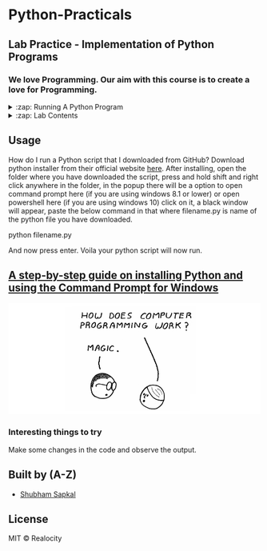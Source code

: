 # Python-Practicals

## Lab Practice - Implementation of Python Programs

### We love Programming. Our aim with this course is to create a love for Programming.

<details>
  <summary>:zap: Running A Python Program</summary>
  <br/>

Excellent, now you have all the tools required
to run a Python program on the command line.

As an illustration,
I will use my simple Python script
[``export-kobo``](https://github.com/pettarin/export-kobo/),
which reads annotations and highlights
from the database file of a Kobo eReader device (``KoboReader.sqlite``),
and prints them on the prompt or exports them to an output file.

### Step 1: Download The Source Code

First, download the source code of the Python program you want to run.

This usually implies **downloading** either **a single Python source code** file
(with extension ``.py``), or **a ZIP file containing several Python source code files**
and other resource files that you need to uncompress somewhere on your disk.

The exact details depend on your Python program,
hence be sure to **carefully read its install documentation**.
You can download the prescribed files with your browser,
and then copy/uncompress them using the Windows graphical file manager.

In our example, we download the raw file
[``export-kobo.py``](https://raw.githubusercontent.com/pettarin/export-kobo/master/export-kobo.py)
from the GitHub repository.

Remember **Safety Rule 3**
("copy your Python files into a separate folder")?

We put the downloaded ``export-kobo.py`` file
in a new folder ``C:\export-kobo``:

![Running a Python program](imgs/130_example.png)

Note that we also copied
the ``KoboReader.sqlite`` file
(the input of our Python program)
from our Kobo eReader
to the same folder.

### Step 2: Open A Command Prompt And ``cd`` There

Then, open a Command Prompt as explained above,
and change the current working directory to the folder
where you put your Python program source files.

In our example, ``cd C:\export-kobo``:

![Running a Python program](imgs/130_example.png)

A simpler alternative to using the ``cd`` command
takes advantages of the Windows file explorer.
Just navigate the file explorer to the folder
where your Python code is:

![Opening a prompt from file explorer](imgs/140_opendir.png)

and select the
``File > Open command prompt > Open command prompt``
menu:

![Opening a prompt from file explorer](imgs/141_opendir.png)

you will get a new Command Prompt window,
already located at the correct directory:

![Opening a prompt from file explorer](imgs/142_opendir.png)

### Step 3: Run The Python Program

At this point, we are ready to run our program.

Type ``python export-kobo.py KoboReader.sqlite --list`` and hit Enter/Return:

![Running a Python program](imgs/131_example.png)

The Python interpreter will load our ``export-kobo.py`` program,
and run it with arguments ``KoboReader.sqlite`` and ``--list``.

Clearly, **the semantics of the arguments vary from program to program**,
depending on what each program is supposed to do.

In our case, ``export-kobo.py`` will read the file
whose name is passed as the first parameter (``KoboReader.sqlite``)
and it will list (``--list`` option) the titles of all the eBooks
with annotations or highlights in the database.

If we specify different command arguments, for example
``python export-kobo.py KoboReader.sqlite --csv --output exported.csv``,
we will get a different behavior:

![Running a Python program](imgs/132_example.png)

In particular, this second command exported all the information
contained in the ``KoboReader.sqlite`` file into
the newly created file named ``exported.csv`` in CSV format:

![Running a Python program](imgs/133_example.png)

You must **check the documentation** of your Python program
to know the semantics of its arguments.

Usually, if you run a Python program without arguments
you will get a synopsis of the accepted arguments:

![Running without arguments shows the synopsis](imgs/150_help.png)

If a ``-h`` or ``--help`` argument is given,
then a more verbose help message will be printed:

![Running with -h shows an help message](imgs/151_help.png)




**Congratulations, now you should be able
to download and run a Python program on your own!**
</details>

<details>
  <summary>:zap: Lab Contents</summary>
  <br/>

- 1. [Python program to swap two variables using third variable.](https://github.com/Realocity/Python-Practicals/blob/main/Practical%201/Q1.py)

- 2. [Write a python program to swap two numbers without using third variable.](https://github.com/Realocity/Python-Practicals/blob/main/Practical%201/Q2.py)

- 3. [Write a python program to read two numbers and find the sum of their cubes.](https://github.com/Realocity/Python-Practicals/blob/main/Practical%201/Q3.py)

- 4. [Write a python program to read three numbers and if any two variables are equal, print that number.](https://github.com/Realocity/Python-Practicals/blob/main/Practical%201/Q4.py)

- 5. [Write a python program to read three numbers and find the smallest among them.
](https://github.com/Realocity/Python-Practicals/blob/main/Practical%201/Q5.py)

- 6. [Write a python program to read three numbers and print them in ascending order (without using sort function)](https://github.com/Realocity/Python-Practicals/blob/main/Practical%202/Q6.py)

- 7. [Write a python program to read radius of a circle and print the area.](https://github.com/Realocity/Python-Practicals/blob/main/Practical%202/Q7.py)

- 8. [Write a python program to read a number, 
 if it is an even number, 
 print the square of that number and if it is odd number print cube of that number.](https://github.com/Realocity/Python-Practicals/blob/main/Practical%202/Q8.py)

- 9. [Write a Python program to calculate the length of a string.](https://github.com/Realocity/Python-Practicals/blob/main/Practical%202/Q9.py)

- 10. [Write a Python program to count the number of characters (character frequency) in a string.](https://github.com/Realocity/Python-Practicals/blob/main/Practical%202/Q10.py)

- 11. [Write a Python script to add a key to a dictionary.
Sample Dictionary : {0: 10, 1: 20}
Expected Result : {0: 10, 1: 20, 2: 30}](https://github.com/Realocity/Python-Practicals/blob/main/Practical%203/Q11.py)

- 12. [Write a Python script to concatenate following dictionaries to create a new one.
dic1={1:10, 2:20}
dic2={3:30, 4:40}
dic3={5:50,6:60}
Expected Result : {1: 10, 2: 20, 3: 30, 4: 40, 5: 50, 6: 60}](https://github.com/Realocity/Python-Practicals/blob/main/Practical%203/Q12.py)

- 13. [Write a Python script to check if a given key already exists in a dictionary.](https://github.com/Realocity/Python-Practicals/blob/main/Practical%203/Q13.py)
  
- 14. [Write a Python script to generate and print a dictionary that contains a number (between 1 and n) 
in the form (x, x*x).
Sample Dictionary ( n = 5) :
Expected Output : {1: 1, 2: 4, 3: 9, 4: 16, 5: 25}.](https://github.com/Realocity/Python-Practicals/blob/main/Practical%203/Q14.py)
  
- 15. [Write a Python script to merge two Python dictionaries.](https://github.com/Realocity/Python-Practicals/blob/main/Practical%203/Q15.py)
  
- 16. [Write a recursive function to calculate the sum of numbers from 0 to 10.](https://github.com/Realocity/Python-Practicals/blob/main/Practical%204/Q16.py)
  
- 17. [Given a list slice it into 3 equal chunks and reverse each chunk .
'''
Original list [11, 45, 8, 23, 14, 12, 78, 45, 89]
Chunk 1 [11, 45, 8]
After reversing it [8, 45, 11]
Chunk 2 [23, 14, 12]
After reversing it [12, 14, 23]
Chunk 3 [78, 45, 89]
After reversing it [89, 45, 78].](https://github.com/Realocity/Python-Practicals/blob/main/Practical%204/Q17.py)
  
- 18. [Write a Python script to display the various Date Time formats.
'''
a) Current date and time 
b) Current year 
c) Month of year 
d) Week number of the year 
e) Weekday of the week 
f) Day of year 
g) Day of the month 
h) Day of week
'''.](https://github.com/Realocity/Python-Practicals/blob/main/Practical%204/Q18.py)
  
- 19. [Write a Python program to read first n lines of a file.](https://github.com/Realocity/Python-Practicals/blob/main/Practical%205/Q19.py)
  
- 20. [Write a Python program to copy the contents of a file to another file.](https://github.com/Realocity/Python-Practicals/blob/main/Practical%205/Q20.py)
  
- 21. [Write a Python program to count the number of lines in a text file.](https://github.com/Realocity/Python-Practicals/blob/main/Practical%205/Q21.py)

</details>

## Usage
  
How do I run a Python script that I downloaded from GitHub?
Download python installer from their official website [here](https://www.python.org/downloads/). After installing, open the folder where you have downloaded the script, press and hold shift and right click anywhere in the folder, in the popup there will be a option to open command prompt here (if you are using windows 8.1 or lower) or open powershell here (if you are using windows 10) click on it, a black window will appear, paste the below command in that where filename.py is name of the python file you have downloaded.

python filename.py 
  
And now press enter. Voila your python script will now run.

## [A step-by-step guide on installing Python and using the Command Prompt for Windows](https://github.com/pettarin/python-on-windows/blob/master/README.md)

![Intro User Image](https://github.com/Realocity/JAVA_Practical/blob/main/assets/intro.png)

### Interesting things to try

Make some changes in the code and observe the output.

## Built by (A-Z)

- [Shubham Sapkal](https://github.com/Realocity)

## License

MIT © Realocity
